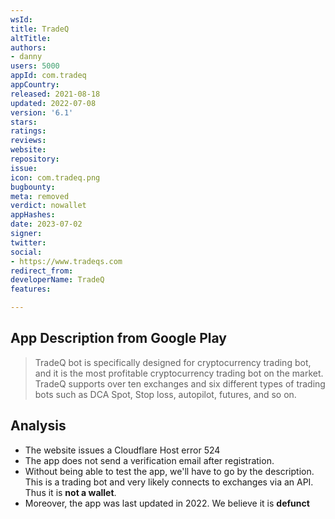 ```yaml
---
wsId: 
title: TradeQ
altTitle: 
authors:
- danny
users: 5000
appId: com.tradeq
appCountry: 
released: 2021-08-18
updated: 2022-07-08
version: '6.1'
stars: 
ratings: 
reviews: 
website: 
repository: 
issue: 
icon: com.tradeq.png
bugbounty: 
meta: removed
verdict: nowallet
appHashes: 
date: 2023-07-02
signer: 
twitter: 
social:
- https://www.tradeqs.com
redirect_from: 
developerName: TradeQ
features: 

---
```


## App Description from Google Play

> TradeQ bot is specifically designed for cryptocurrency trading bot, and it is the most profitable cryptocurrency trading bot on the market. TradeQ supports over ten exchanges and six different types of trading bots such as DCA Spot, Stop loss, autopilot, futures, and so on.

## Analysis

- The website issues a Cloudflare Host error 524
- The app does not send a verification email after registration.
- Without being able to test the app, we'll have to go by the description. This is a trading bot and very likely connects to exchanges via an API. Thus it is **not a wallet**.
- Moreover, the app was last updated in 2022. We believe it is **defunct**

